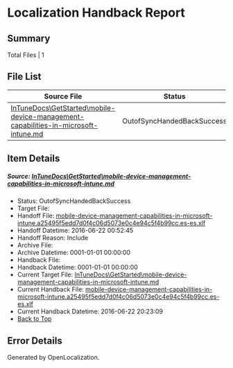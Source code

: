 # <a name='report-top'></a> Localization Handback Report

## Summary
 Total Files | 1

## File List
 Source File | Status | Details 
 ----------- | ------ | ------- 
 [InTuneDocs\GetStarted\mobile-device-management-capabilities-in-microsoft-intune.md](https://github.com/Microsoft/IntuneDocs-pr/blob/601543dee6ce628e129561c95edf7e7363924cd5/InTuneDocs/GetStarted/mobile-device-management-capabilities-in-microsoft-intune.md) | OutofSyncHandedBackSuccess | [Details](#e1657b557998b81c96b1277c9b361ed63b2ef669518)

## Item Details
##### <a name='e1657b557998b81c96b1277c9b361ed63b2ef669518'></a> Source: [InTuneDocs\GetStarted\mobile-device-management-capabilities-in-microsoft-intune.md](https://github.com/Microsoft/IntuneDocs-pr/blob/601543dee6ce628e129561c95edf7e7363924cd5/InTuneDocs/GetStarted/mobile-device-management-capabilities-in-microsoft-intune.md)
* Status: OutofSyncHandedBackSuccess
* Target File: 
* Handoff File: [mobile-device-management-capabilities-in-microsoft-intune.a25495f5edd7d0f4c06d5073e0c4e94c5f4b99cc.es-es.xlf](https://github.com/Microsoft/EM.handoff/blob/546b2dc20b997569ceabb218c3aabf8bfd9bce45/ol-handoff/Microsoft/IntuneDocs-pr.es-es/master/mobile-device-management-capabilities-in-microsoft-intune.a25495f5edd7d0f4c06d5073e0c4e94c5f4b99cc.es-es.xlf)
* Handoff Datetime: 2016-06-22 00:52:45
* Handoff Reason: Include
* Archive File: 
* Archive Datetime: 0001-01-01 00:00:00
* Handback File: 
* Handback Datetime: 0001-01-01 00:00:00
* Current Target File: [InTuneDocs\GetStarted\mobile-device-management-capabilities-in-microsoft-intune.md](https://github.com/Microsoft/IntuneDocs-pr.es-es/blob/fa4275356f649c082c11b98f2ed4c49a5b8ec329/InTuneDocs/GetStarted/mobile-device-management-capabilities-in-microsoft-intune.md)
* Current Handback File: [mobile-device-management-capabilities-in-microsoft-intune.a25495f5edd7d0f4c06d5073e0c4e94c5f4b99cc.es-es.xlf](https://github.com/Microsoft/EM.handback/blob/255d38c35f9c64343a6db0b50b0acdcebb6395c7/ol-handback/Microsoft/IntuneDocs-pr.es-es/master/mobile-device-management-capabilities-in-microsoft-intune.a25495f5edd7d0f4c06d5073e0c4e94c5f4b99cc.es-es.xlf)
* Current Handback Datetime: 2016-06-22 20:23:09
* [Back to Top](#report-top)


## Error Details

Generated by OpenLocalization.
